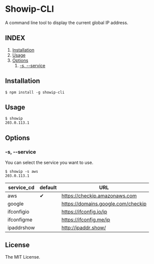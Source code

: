 # Showip-CLI
A command line tool to display the current global IP address.

## INDEX
1. [Installation](#installation)
1. [Usage](#usage)
1. [Options](#options)
    1. [-s, --service](#-s---service)

## Installation
```shellsession
$ npm install -g showip-cli
```

## Usage
```shellsession
$ showip
203.0.113.1
```

## Options
### -s, --service
You can select the service you want to use.

```shellsession
$ showip -s aws
203.0.113.1
```

| service_cd | default | URL |
| ---------- | ------- | ------------------ |
| aws        | ✔       | https://checkip.amazonaws.com |
| google     |         | https://domains.google.com/checkip |
| ifconfigio |         | https://ifconfig.io/ip |
| ifconfigme |         | https://ifconfig.me/ip |
| ipaddrshow |         | http://ipaddr.show/ |


## License
The MIT License.